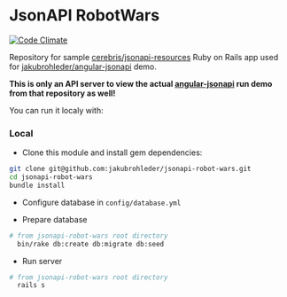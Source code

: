 # JsonAPI RobotWars
[![Code Climate](https://codeclimate.com/github/jakubrohleder/jsonapi-robot-wars/badges/gpa.svg)](https://codeclimate.com/github/jakubrohleder/jsonapi-robot-wars)

Repository for sample [cerebris/jsonapi-resources](https://github.com/cerebris/jsonapi-resources) Ruby on Rails app used for [jakubrohleder/angular-jsonapi](https://github.com/jakubrohleder/angular-jsonapi) demo.

**This is only an API server to view the actual [angular-jsonapi](https://github.com/jakubrohleder/angular-jsonapi) run demo from that repository as well!**

You can run it localy with:

### Local

* Clone this module and install gem dependencies:

~~~bash
git clone git@github.com:jakubrohleder/jsonapi-robot-wars.git
cd jsonapi-robot-wars
bundle install
~~~

* Configure database in `config/database.yml`

* Prepare database

~~~bash
# from jsonapi-robot-wars root directory
  bin/rake db:create db:migrate db:seed
~~~

* Run server

~~~bash
# from jsonapi-robot-wars root directory
  rails s
~~~

